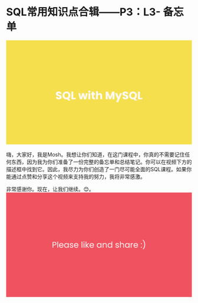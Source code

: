 # SQL常用知识点合辑——P3：L3- 备忘单 

![](img/1a3bebe5e3b6be5376d8331c9a6944e0_0.png)

嗨，大家好，我是Mosh。我想让你们知道，在这门课程中，你真的不需要记住任何东西，因为我为你们准备了一份完整的备忘单和总结笔记。你可以在视频下方的描述框中找到它。因此，我尽力为你们创造了一门尽可能全面的SQL课程。如果你能通过点赞和分享这个视频来支持我的努力，我将非常感激。

非常感谢你。现在，让我们继续。😊。![](img/1a3bebe5e3b6be5376d8331c9a6944e0_2.png)

